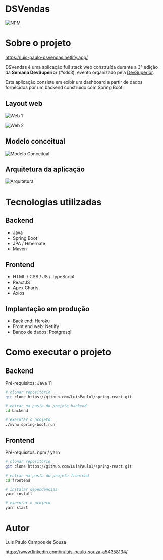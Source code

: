 # DSVendas
[![NPM](https://img.shields.io/npm/l/react)](https://github.com/LuisPaulo1/spring-react/blob/master/LICENSE) 

# Sobre o projeto

https://luis-paulo-dsvendas.netlify.app/

DSVendas é uma aplicação full stack web construída durante a 3ª edição da **Semana DevSuperior** (#sds3), evento organizado pela [DevSuperior](https://devsuperior.com "Site da DevSuperior").

Esta aplicação consiste em exibir um dashboard a partir de dados fornecidos por um backend construído com Spring Boot.

## Layout web
![Web 1](https://github.com/LuisPaulo1/assets/blob/master/pagina-inicial.png)

![Web 2](https://github.com/LuisPaulo1/assets/blob/master/Dashboard.jpeg)

## Modelo conceitual
![Modelo Conceitual](https://github.com/LuisPaulo1/assets/blob/master/Diagrama-de-classes.png)

## Arquitetura da aplicação
![Arquitetura](https://github.com/LuisPaulo1/assets/blob/master/Padrao-camadas.png)

# Tecnologias utilizadas
## Backend
- Java
- Spring Boot
- JPA / Hibernate
- Maven
## Frontend
- HTML / CSS / JS / TypeScript
- ReactJS
- Apex Charts
- Axios
## Implantação em produção
- Back end: Heroku
- Front end web: Netlify
- Banco de dados: Postgresql

# Como executar o projeto

## Backend
Pré-requisitos: Java 11

```bash
# clonar repositório
git clone https://github.com/LuisPaulo1/spring-react.git

# entrar na pasta do projeto backend
cd backend

# executar o projeto
./mvnw spring-boot:run
```

## Frontend
Pré-requisitos: npm / yarn

```bash
# clonar repositório
git clone https://github.com/LuisPaulo1/spring-react.git

# entrar na pasta do projeto frontend
cd frontend

# instalar dependências
yarn install

# executar o projeto
yarn start
```

# Autor

Luis Paulo Campos de Souza

https://www.linkedin.com/in/luis-paulo-souza-a54358134/
